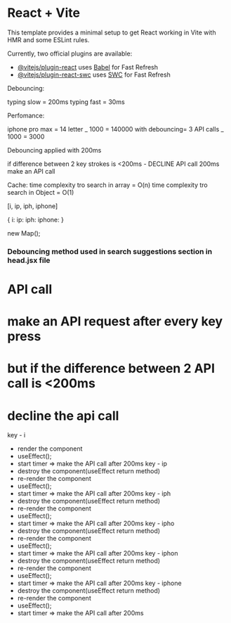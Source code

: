 # React + Vite

This template provides a minimal setup to get React working in Vite with HMR and some ESLint rules.

Currently, two official plugins are available:

- [@vitejs/plugin-react](https://github.com/vitejs/vite-plugin-react/blob/main/packages/plugin-react/README.md) uses [Babel](https://babeljs.io/) for Fast Refresh
- [@vitejs/plugin-react-swc](https://github.com/vitejs/vite-plugin-react-swc) uses [SWC](https://swc.rs/) for Fast Refresh

Debouncing:

typing slow = 200ms
typing fast = 30ms

Perfomance:

iphone pro max = 14 letter _ 1000 = 140000
with debouncing= 3 API calls _ 1000 = 3000

Debouncing applied with 200ms

if difference between 2 key strokes is <200ms - DECLINE API call
200ms make an API call

Cache: time complexity tro search in array = O(n) time complexity tro search in Object = O(1)

[i, ip, iph, iphone]

{ i: ip: iph: iphone: }

new Map();


### Debouncing method used in search suggestions section in head.jsx file

# API call
# make an API request after every key press
# but if the difference between 2 API call is <200ms
# decline the api call

key - i
  - render the component
  - useEffect();
  - start timer => make the API call after 200ms
key - ip 
  - destroy the component(useEffect return method)
  - re-render the component
  - useEffect();
  - start timer => make the API call after 200ms
key - iph 
  - destroy the component(useEffect return method)
  - re-render the component
  - useEffect();
  - start timer => make the API call after 200ms
key - ipho 
  - destroy the component(useEffect return method)
  - re-render the component
  - useEffect();
  - start timer => make the API call after 200ms
key - iphon 
  - destroy the component(useEffect return method)
  - re-render the component
  - useEffect();
  - start timer => make the API call after 200ms
key - iphone 
  - destroy the component(useEffect return method)
  - re-render the component
  - useEffect();
  - start timer => make the API call after 200ms        

